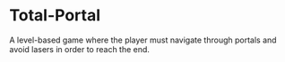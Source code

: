 # Total-Portal
A level-based game where the player must navigate through portals and avoid lasers in order to reach the end.
